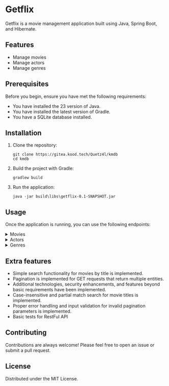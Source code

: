 # Getflix

Getflix is a movie management application built using Java, Spring Boot, and Hibernate.

## Features

- Manage movies
- Manage actors
- Manage genres

## Prerequisites

Before you begin, ensure you have met the following requirements:

- You have installed the 23 version of Java.
- You have installed the latest version of Gradle.
- You have a SQLite database installed.

## Installation

1. Clone the repository:
   ```shell
   git clone https://gitea.kood.tech/Quetz4l/kmdb
   cd kmdb
   ```

2. Build the project with Gradle:
   ```shell
   gradlew build
   ```

3. Run the application:
   ```shell
   java -jar build\libs\getflix-0.1-SNAPSHOT.jar
   ```

## Usage

Once the application is running, you can use the following endpoints:

<details><summary> Movies</summary>

* To get all movies: `GET /movies`
* To get a movie by id: `GET /movies/{id}`
* To create a movie: `POST /movies`
* To update a movie by id: `PATCH /movies/{id}`
* To delete a movie by id, (with `force=true` parameter to force deletion): `DELETE /movies/{id}`

#### Filters (can work with combinations)

* Retrieve movies filtered by genre, can work with incomplete title names: `GET /api/movies/search?title={Title name}`
* Retrieve movies filtered by genre: `GET /api/movies?genre={genreId}`
* Retrieve movies filtered by release year: `GET /api/movies?year={releaseYear}`
* Retrieve movies that the actor with the given id has: `GET /api/movies?actor={Actor.id}`

</details>

<details><summary> Actors </summary>

* To get all actors: `GET /actors`
* To get an actor by id: `GET /actors/{id}`
* To create an actor: `POST /actors`
* To update an actor by id: `PATCH /actors/{id}`
* To delete an actor by id, (with `force=true` parameter to force deletion): `DELETE /actors/{id}`

### Filters

* Retrieve all actors starring in a movie: `GET /api/movies/{movieId}/actors`
* Retrieve actors filtered by name, can work with incomplete names:: `GET /api/actors?name={name}`

</details>


<details><summary> Genres </summary>

* To get all genres: `GET /genres`
* To get a genre by id: `GET /genres/{id}`
* To create a genre: `POST /genres`
* To update a genre by id: `PATCH /genres/{id}`
* To delete a genre by id (with `force=true` parameter to force deletion): `DELETE /genres/{id}`

### Filters

* Retrieve all genres starring in a movie: `GET /api/movies/{movieId}/genres`
* Retrieve genres filtered by name, can work with incomplete names: `GET /api/genres?name={name}`

</details>

## Extra features

* Simple search functionality for movies by title is implemented.
* Pagination is implemented for GET requests that return multiple entities.
* Additional technologies, security enhancements, and features beyond basic requirements have been implemented.
* Case-insensitive and partial match search for movie titles is implemented.
* Proper error handling and input validation for invalid pagination parameters is implemented.
* Basic tests for RestFul API

## Contributing

Contributions are always welcome! Please feel free to open an issue or submit a pull request.

## License

Distributed under the MIT License.
